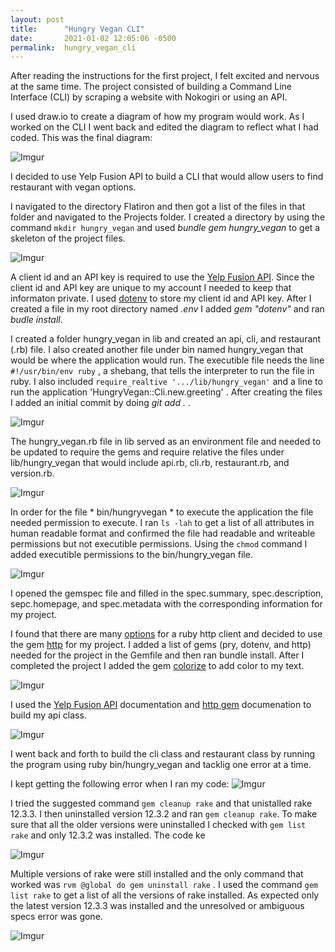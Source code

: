 ```yaml
---
layout: post
title:      "Hungry Vegan CLI"
date:       2021-01-02 12:05:06 -0500
permalink:  hungry_vegan_cli
---
```


After reading the instructions for the first project, I felt excited and nervous at the same time. The project consisted of building a Command Line Interface (CLI) by scraping a website with Nokogiri or using an API. 

I used draw.io to create a diagram of how my program would work. As I worked on the CLI I went back and edited the diagram to reflect what I had coded. This was the final diagram: 

![Imgur](https://i.imgur.com/BDBwAgi.png)


I decided to use Yelp Fusion API to build a CLI that would allow users to find restaurant with vegan options. 

I navigated to the directory Flatiron and then got a list of the files in that folder and navigated to the Projects folder. I created a directory by using the command `mkdir hungry_vegan` and used *bundle gem hungry_vegan* to get a skeleton of the project files. 

![Imgur](https://i.imgur.com/Bf5r5gh.png)

A client id and an API key is required to use the [Yelp Fusion API](https://github.com/bkeepers/dotenv).  Since the client id and API key are unique to my account I needed to keep that informaton private. I used [dotenv](https://github.com/bkeepers/dotenv) to store my client id and API key. After I created a file in my root directory named *.env* I added *gem "dotenv"* and ran *budle install*. 

I created a folder hungry_vegan in lib and created an api, cli, and restaurant (.rb) file. I also created another file under bin named hungry_vegan that would be where the application would run. The executible file needs the line `#!/usr/bin/env ruby` , a shebang, that tells the interpreter to run the file in ruby. I also included `require_realtive '.../lib/hungry_vegan'` and a line to run the application 'HungryVegan::Cli.new.greeting' . After creating the files I added an initial commit by doing *git add .* . 

![Imgur](https://i.imgur.com/Voev2ve.png)

The hungry_vegan.rb file in lib served as an environment file and needed to be updated to require the gems and require relative the files under lib/hungry_vegan that would include api.rb, cli.rb, restaurant.rb, and version.rb.

![Imgur](https://i.imgur.com/yX5I9de.png)

In order for the file * bin/hungryvegan * to execute the application the file needed permission to execute. I ran `ls -lah`
to get a list of all attributes in human readable format and confirmed the file had readable and writeable permissions but not executible permissions. Using the `chmod` command I added executible permissions to the bin/hungry_vegan file. 

![Imgur](https://i.imgur.com/2yLY13S.png)

I opened the gemspec file and filled in the spec.summary, spec.description, sepc.homepage, and spec.metadata with the corresponding information for my project. 


I found that there are many [options](https://blog.bearer.sh/top-ruby-http-client-gems/) for a ruby http client and decided to use the gem [http](https://github.com/httprb/http) for my project. I added a list of gems (pry, dotenv, and http) needed for the project in the Gemfile and then ran bundle install. After I completed the project I added the gem [colorize](https://github.com/fazibear/colorize) to add color to my text. 

![Imgur](https://i.imgur.com/DMptI9l.png)

I used the [Yelp Fusion API](https://www.yelp.com/developers/documentation/v3/get_started) documentation and [http gem](https://github.com/httprb/http) documenation to build my api class. 

![Imgur](https://i.imgur.com/zfnRvsE.png)

I went back and forth to build the cli class and restaurant class by running the program using ruby bin/hungry_vegan and tacklig one error at a time. 

I kept getting the following error when I ran my code: 
![Imgur](https://i.imgur.com/YXHQVLF.png)

I tried the suggested command `gem cleanup rake` and that unistalled rake 12.3.3. I then uninstalled version 12.3.2 and ran `gem cleanup rake`. To make sure that all the older versions were uninstalled I checked with `gem list rake` and only 12.3.2 was installed. The code ke

![Imgur](https://i.imgur.com/R2rtPdf.png)

Multiple versions of rake were still installed and the only command that worked was `rvm @global do gem uninstall rake` . I used the command `gem list rake` to get a list of all the versions of rake installed. As expected only the latest version 12.3.3 was installed and the unresolved or ambiguous specs error was gone. 

![Imgur](https://i.imgur.com/D15GNrY.png)



